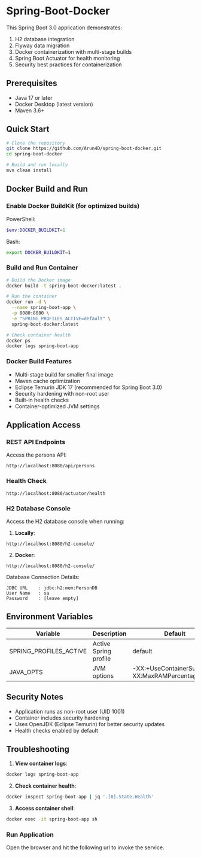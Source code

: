 # Spring-Boot-Docker

This Spring Boot 3.0 application demonstrates:
1. H2 database integration
2. Flyway data migration
3. Docker containerization with multi-stage builds
4. Spring Boot Actuator for health monitoring
5. Security best practices for containerization

## Prerequisites

- Java 17 or later
- Docker Desktop (latest version)
- Maven 3.6+

## Quick Start

```bash
# Clone the repository
git clone https://github.com/Arun4D/spring-boot-docker.git
cd spring-boot-docker

# Build and run locally
mvn clean install
```

## Docker Build and Run

### Enable Docker BuildKit (for optimized builds)

PowerShell:
```powershell
$env:DOCKER_BUILDKIT=1
```

Bash:
```bash
export DOCKER_BUILDKIT=1
```

### Build and Run Container

```bash
# Build the Docker image
docker build -t spring-boot-docker:latest .

# Run the container
docker run -d \
  --name spring-boot-app \
  -p 8080:8080 \
  -e "SPRING_PROFILES_ACTIVE=default" \
  spring-boot-docker:latest

# Check container health
docker ps
docker logs spring-boot-app
```

### Docker Build Features

- Multi-stage build for smaller final image
- Maven cache optimization
- Eclipse Temurin JDK 17 (recommended for Spring Boot 3.0)
- Security hardening with non-root user
- Built-in health checks
- Container-optimized JVM settings
 
## Application Access

### REST API Endpoints

Access the persons API:
```
http://localhost:8080/api/persons
```

### Health Check
```
http://localhost:8080/actuator/health
```

### H2 Database Console

Access the H2 database console when running:

1. **Locally**:
```
http://localhost:8080/h2-console/
```

2. **Docker**:
```
http://localhost:8080/h2-console/
```

Database Connection Details:
```
JDBC URL    : jdbc:h2:mem:PersonDB
User Name   : sa
Password    : [leave empty]
```

## Environment Variables

| Variable | Description | Default |
|----------|-------------|---------|
| SPRING_PROFILES_ACTIVE | Active Spring profile | default |
| JAVA_OPTS | JVM options | -XX:+UseContainerSupport -XX:MaxRAMPercentage=75.0 |

## Security Notes

- Application runs as non-root user (UID 1001)
- Container includes security hardening
- Uses OpenJDK (Eclipse Temurin) for better security updates
- Health checks enabled by default

## Troubleshooting

1. **View container logs**:
```bash
docker logs spring-boot-app
```

2. **Check container health**:
```bash
docker inspect spring-boot-app | jq '.[0].State.Health'
```

3. **Access container shell**:
```bash
docker exec -it spring-boot-app sh
```
### Run Application

Open the browser and hit the following url to invoke the service.

